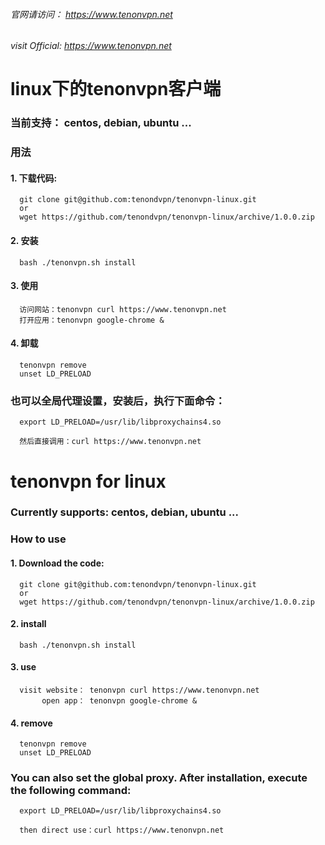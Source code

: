 
###### 官网请访问：     https://www.tenonvpn.net
###### visit Official: https://www.tenonvpn.net

# linux下的tenonvpn客户端

### 当前支持： centos, debian, ubuntu ...


### 用法
#### 1. 下载代码:

      git clone git@github.com:tenondvpn/tenonvpn-linux.git
      or
      wget https://github.com/tenondvpn/tenonvpn-linux/archive/1.0.0.zip

#### 2. 安装

      bash ./tenonvpn.sh install
     
#### 3. 使用
      
      访问网站：tenonvpn curl https://www.tenonvpn.net
      打开应用：tenonvpn google-chrome &
      
#### 4. 卸载

      tenonvpn remove
      unset LD_PRELOAD
      
### 也可以全局代理设置，安装后，执行下面命令：
      export LD_PRELOAD=/usr/lib/libproxychains4.so
      
      然后直接调用：curl https://www.tenonvpn.net
      

# 

# tenonvpn for linux
### Currently supports: centos, debian, ubuntu ...

### How to use
#### 1. Download the code:

      git clone git@github.com:tenondvpn/tenonvpn-linux.git
      or
      wget https://github.com/tenondvpn/tenonvpn-linux/archive/1.0.0.zip

#### 2. install

      bash ./tenonvpn.sh install
     
#### 3. use
      
      visit website： tenonvpn curl https://www.tenonvpn.net
           open app： tenonvpn google-chrome &

#### 4. remove
      
      tenonvpn remove
      unset LD_PRELOAD
      
### You can also set the global proxy. After installation, execute the following command:
      export LD_PRELOAD=/usr/lib/libproxychains4.so
      
      then direct use：curl https://www.tenonvpn.net
      




    
    


